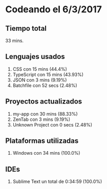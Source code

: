 # Codeando el 6/3/2017

## Tiempo total
33 mins.

## Lenguajes usados
1. CSS con 15 mins (44.4%)
1. TypeScript con 15 mins (43.93%)
1. JSON con 3 mins (9.19%)
1. Batchfile con 52 secs (2.48%)

## Proyectos actualizados
1. my-app con 30 mins (88.33%)
1. ZenTab con 3 mins (9.19%)
1. Unknown Project con 0 secs (2.48%)

## Plataformas utilizadas
1. Windows con 34 mins (100.0%)

## IDEs
1. Sublime Text un total de 0:34:59 (100.0%)
